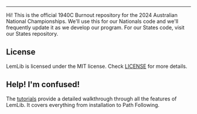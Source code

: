 <hr>
Hi! This is the official 1940C Burnout repository for the 2024 Australian National Championships.
We'll use this for our Nationals code and we'll frequently update it as we develop our program. For our States code, visit our States repository.

## License
LemLib is licensed under the MIT license. Check [LICENSE](https://github.com/LemLib/LemLib/blob/master/LICENSE) for more details.

## Help! I'm confused!
The [tutorials](https://lemlib.readthedocs.io/en/v0.5.0/tutorials/1_getting_started.html) provide a detailed walkthrough through all the features of LemLib. It covers everything from installation to Path Following.

